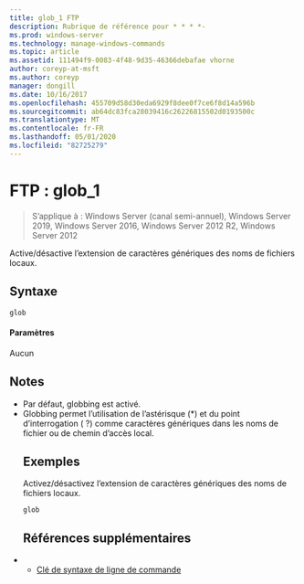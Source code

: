 ```yaml
---
title: glob_1 FTP
description: Rubrique de référence pour * * * *-
ms.prod: windows-server
ms.technology: manage-windows-commands
ms.topic: article
ms.assetid: 111494f9-0083-4f48-9d35-46366debafae vhorne
author: coreyp-at-msft
ms.author: coreyp
manager: dongill
ms.date: 10/16/2017
ms.openlocfilehash: 455709d58d30eda6929f8dee0f7ce6f8d14a596b
ms.sourcegitcommit: ab64dc83fca28039416c26226815502d0193500c
ms.translationtype: MT
ms.contentlocale: fr-FR
ms.lasthandoff: 05/01/2020
ms.locfileid: "82725279"
---
```

# <a name="ftp-glob_1"></a>FTP : glob_1

> S’applique à : Windows Server (canal semi-annuel), Windows Server 2019, Windows Server 2016, Windows Server 2012 R2, Windows Server 2012

Active/désactive l’extension de caractères génériques des noms de fichiers locaux.   
## <a name="syntax"></a>Syntaxe  
```  
glob  
```  
#### <a name="parameters"></a>Paramètres  
Aucun  
## <a name="remarks"></a>Notes   
- Par défaut, globbing est activé.  
- Globbing permet l’utilisation de l’astérisque (*) et du point d’interrogation ( ?) comme caractères génériques dans les noms de fichier ou de chemin d’accès local.  
  ## <a name="examples"></a>Exemples  
  Activez/désactivez l’extension de caractères génériques des noms de fichiers locaux.  
  ```  
  glob  
  ```  
  ## <a name="additional-references"></a>Références supplémentaires  
- - [Clé de syntaxe de ligne de commande](command-line-syntax-key.md)  
